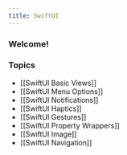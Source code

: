 ```yaml
---
title: SwiftUI
---
```


### Welcome!

### Topics
- [[SwiftUI Basic Views]]
- [[SwiftUI Menu Options]]
- [[SwiftUI Notifications]]
- [[SwiftUI Haptics]]
- [[SwiftUI Gestures]]
- [[SwiftUI Property Wrappers]]
- [[SwiftUI Image]]
- [[SwiftUI Navigation]]
